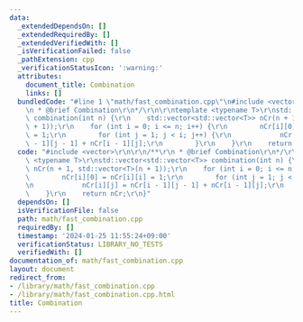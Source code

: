 ```yaml
---
data:
  _extendedDependsOn: []
  _extendedRequiredBy: []
  _extendedVerifiedWith: []
  _isVerificationFailed: false
  _pathExtension: cpp
  _verificationStatusIcon: ':warning:'
  attributes:
    document_title: Combination
    links: []
  bundledCode: "#line 1 \"math/fast_combination.cpp\"\n#include <vector>\r\n\r\n/**\r\
    \n * @brief Combination\r\n*/\r\n\r\ntemplate <typename T>\r\nstd::vector<std::vector<T>>\
    \ combination(int n) {\r\n    std::vector<std::vector<T>> nCr(n + 1, std::vector<T>(n\
    \ + 1));\r\n    for (int i = 0; i <= n; i++) {\r\n        nCr[i][0] = nCr[i][i]\
    \ = 1;\r\n        for (int j = 1; j < i; j++) {\r\n            nCr[i][j] = nCr[i\
    \ - 1][j - 1] + nCr[i - 1][j];\r\n        }\r\n    }\r\n    return nCr;\r\n}\n"
  code: "#include <vector>\r\n\r\n/**\r\n * @brief Combination\r\n*/\r\n\r\ntemplate\
    \ <typename T>\r\nstd::vector<std::vector<T>> combination(int n) {\r\n    std::vector<std::vector<T>>\
    \ nCr(n + 1, std::vector<T>(n + 1));\r\n    for (int i = 0; i <= n; i++) {\r\n\
    \        nCr[i][0] = nCr[i][i] = 1;\r\n        for (int j = 1; j < i; j++) {\r\
    \n            nCr[i][j] = nCr[i - 1][j - 1] + nCr[i - 1][j];\r\n        }\r\n\
    \    }\r\n    return nCr;\r\n}"
  dependsOn: []
  isVerificationFile: false
  path: math/fast_combination.cpp
  requiredBy: []
  timestamp: '2024-01-25 11:55:24+09:00'
  verificationStatus: LIBRARY_NO_TESTS
  verifiedWith: []
documentation_of: math/fast_combination.cpp
layout: document
redirect_from:
- /library/math/fast_combination.cpp
- /library/math/fast_combination.cpp.html
title: Combination
---
```

